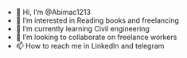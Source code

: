 - 👋 Hi, I’m @Abimac1213
- 👀 I’m interested in Reading books and freelancing 
- 🌱 I’m currently learning Civil engineering 
- 💞️ I’m looking to collaborate on freelance workers 
- 📫 How to reach me in LinkedIn and telegram 

<!---
Abimac1213/Abimac1213 is a ✨ special ✨ repository because its `README.md` (this file) appears on your GitHub profile.
You can click the Preview link to take a look at your changes.
--->

